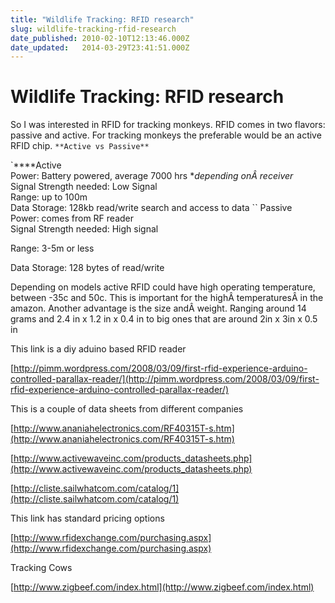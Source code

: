```yaml
---
title: "Wildlife Tracking: RFID research"
slug: wildlife-tracking-rfid-research
date_published: 2010-02-10T12:13:46.000Z
date_updated:   2014-03-29T23:41:51.000Z
---
```



# Wildlife Tracking: RFID research


So I was interested in RFID for tracking monkeys. RFID comes in two flavors: passive and active. For tracking monkeys the preferable would be an active RFID chip.
`**Active vs Passive**`

`****Active  
 Power: Battery powered, average 7000 hrs **depending onÂ receiver*  
 Signal Strength needed: Low Signal  
 Range: up to 100m  
 Data Storage: 128kb read/write search and access to data
``
Passive  
 Power: comes from RF reader  
 Signal Strength needed: High signal

Range: 3-5m or less

Data Storage: 128 bytes of read/write

Depending on models active RFID could have high operating temperature, between -35c and 50c. This is important for the highÂ temperaturesÂ in the amazon. Another advantage is the size andÂ weight. Ranging around 14 grams and 2.4 in x 1.2 in x 0.4 in to big ones that are around 2in x 3in x 0.5 in

This link is a diy aduino based RFID reader

[http://pimm.wordpress.com/2008/03/09/first-rfid-experience-arduino-controlled-parallax-reader/](http://pimm.wordpress.com/2008/03/09/first-rfid-experience-arduino-controlled-parallax-reader/)

This is a couple of data sheets from different companies

[http://www.ananiahelectronics.com/RF40315T-s.htm](http://www.ananiahelectronics.com/RF40315T-s.htm)

[http://www.activewaveinc.com/products_datasheets.php](http://www.activewaveinc.com/products_datasheets.php)

[http://cliste.sailwhatcom.com/catalog/1](http://cliste.sailwhatcom.com/catalog/1)

This link has standard pricing options

[http://www.rfidexchange.com/purchasing.aspx](http://www.rfidexchange.com/purchasing.aspx)

Tracking Cows

[http://www.zigbeef.com/index.html](http://www.zigbeef.com/index.html)
